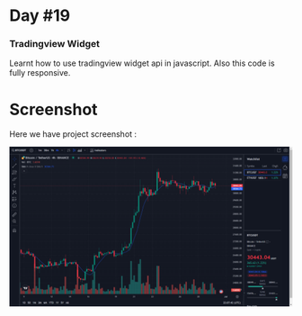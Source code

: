 # Day #19

### Tradingview Widget
Learnt how to use tradingview widget api in javascript. Also this code is fully responsive.

# Screenshot
Here we have project screenshot :

![screenshot](screenshot.png)
